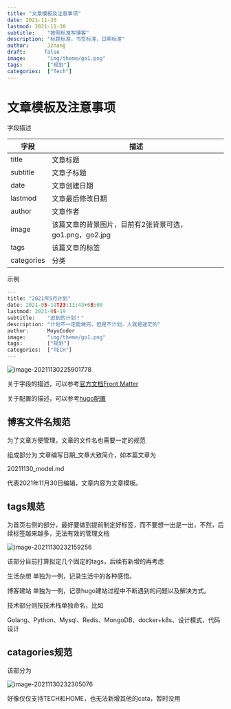 ```yaml
---
title: "文章模板及注意事项"
date: 2021-11-30
lastmod: 2021-11-30
subtitle:    "按照标准写博客"
description: "标题标准，书签标准，日期标准"
author:      Jzhang
draft:		false
image:       "img/theme/go1.png"
tags:        ["规划"]
categories:  ["Tech"]
---
```


# 文章模板及注意事项

字段描述

| 字段       | 描述                                                    |
| ---------- | ------------------------------------------------------- |
| title      | 文章标题                                                |
| subtitle   | 文章子标题                                              |
| date       | 文章创建日期                                            |
| lastmod    | 文章最后修改日期                                        |
| author     | 文章作者                                                |
| image      | 该篇文章的背景图片，目前有2张背景可选，go1.png，go2.jpg |
| tags       | 该篇文章的标签                                          |
| categories | 分类                                                    |

示例

```python
---
title: "2021年5月计划"
date: 2021-05-19T23:11:43+08:00
lastmod: 2021-05-19
subtitle:    "迟到的计划！"
description: "计划不一定能做完，但是不计划，人就是迷茫的"
author:      MoyuCoder
image:       "img/theme/go1.png"
tags:        ["规划"]
categories:  ["TECH"]
---
```



![image-20211130225901778](/img/basic_imgs/blog_basic_desc.png)

关于字段的描述，可以参考[官方文档Front Matter](https://www.gohugo.org/doc/content/front-matter/)

关于配置的描述，可以参考[hugo配置](https://www.gohugo.org/doc/overview/configuration/)

## 博客文件名规范

为了文章方便管理，文章的文件名也需要一定的规范

组成部分为 文章编写日期_文章大致简介，如本篇文章为

20211130_model.md

代表2021年11月30日编辑，文章内容为文章模板。





## tags规范

为首页右侧的部分，最好要做到提前制定好标签，而不要想一出是一出，不然，后续标签越来越多，无法有效的管理文档

![image-20211130232159256](/img/basic_imgs/blog_tags_desc.png)

该部分目前打算拟定几个固定的tags，后续有新增的再考虑

生活杂想  单独为一例，记录生活中的各种感悟。

博客建站  单独为一例，记录hugo建站过程中不断遇到的问题以及解决方式。

技术部分则按技术栈单独命名，比如

Golang、Python、Mysql、Redis、MongoDB、docker+k8s、设计模式、代码设计





## catagories规范

该部分为

![image-20211130232305076](/img/basic_imgs/blog_catagories_desc.png)

好像仅仅支持TECH和HOME，也无法新增其他的cata，暂时没用